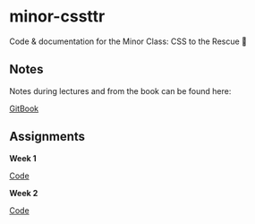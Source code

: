 # minor-cssttr

Code &amp; documentation for the Minor Class: CSS to the Rescue 🎉

## Notes
Notes during lectures and from the book can be found here:

[GitBook](https://dandevri.gitbooks.io/minor-cssttr/content/)

## Assignments

**Week 1**

[Code](week-1/)

**Week 2**

[Code](week-2/)
